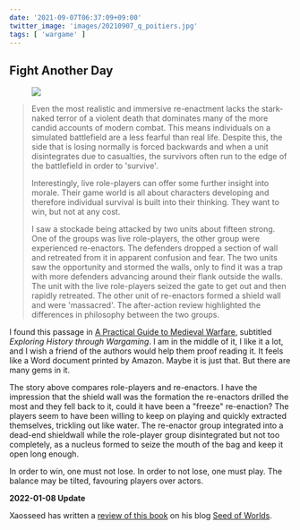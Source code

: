 ```yaml
---
date: '2021-09-07T06:37:09+09:00'
twitter_image: 'images/20210907_q_poitiers.jpg'
tags: [ 'wargame' ]
---
```


## Fight Another Day

<figure class="right largest">
<a href="https://www.dhi.ac.uk/onlinefroissart/apparatus.jsp?type=minicom&node=P63"><img src="images/20210907_wall.jpg" loading="lazy" /></a>
<figcaption>
</figcaption>
</figure>

> Even the most realistic and immersive re-enactment lacks the stark-naked terror of a violent death that dominates many of the more candid accounts of modern combat. This means individuals on a simulated battlefield are a less fearful than real life. Despite this, the side that is losing normally is forced backwards and when a unit disintegrates due to casualties, the survivors often run to the edge of the battlefield in order to 'survive'.
>
> Interestingly, live role-players can offer some further insight into morale. Their game world is all about characters developing and therefore individual survival is built into their thinking. They want to win, but not at any cost.
>
> I saw a stockade being attacked by two units about fifteen strong.
> One of the groups was live role-players, the other group were experienced re-enactors. The defenders dropped a section of wall and retreated from it in apparent confusion and fear. The two units saw the opportunity and stormed the walls, only to find it was a trap with more defenders advancing around their flank outside the walls. The unit with the live role-players seized the gate to get out and then rapidly retreated. The other unit of re-enactors formed a shield wall and were 'massacred'. The after-action review highlighted the differences in philosophy between the two groups.

I found this passage in [A Practical Guide to Medieval Warfare](https://www.amazon.com/Practical-Guide-Medieval-Warfare-Exploring-ebook/dp/B08F5LMCJF/ref=sr_1_1), subtitled _Exploring History through Wargaming_. I am in the middle of it, I like it a lot, and I wish a friend of the authors would help them proof reading it. It feels like a Word document printed by Amazon. Maybe it is just that. But there are many gems in it.

The story above compares role-players and re-enactors. I have the impression that the shield wall was the formation the re-enactors drilled the most and they fell back to it, could it have been a "freeze" re-enaction? The players seem to have been willing to keep on playing and quickly extracted themselves, trickling out like water. The re-enactor group integrated into a dead-end shieldwall while the role-player group disintegrated but not too completely, as a nucleus formed to seize the mouth of the bag and keep it open long enough.

In order to win, one must not lose. In order to not lose, one must play. The balance may be tilted, favouring players over actors.

**2022-01-08 Update**

Xaosseed has written a [review of this book](https://seedofworlds.blogspot.com/2022/01/review-practical-guide-to-medieval.html) on his blog [Seed of Worlds](https://seedofworlds.blogspot.com).

